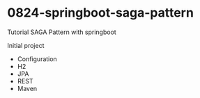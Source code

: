 # 0824-springboot-saga-pattern
Tutorial SAGA Pattern with springboot

Initial project

- Configuration
- H2
- JPA
- REST
- Maven